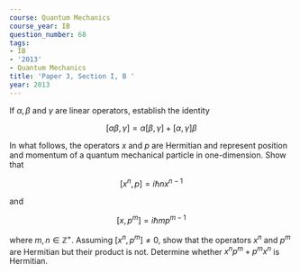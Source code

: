 ```yaml
---
course: Quantum Mechanics
course_year: IB
question_number: 68
tags:
- IB
- '2013'
- Quantum Mechanics
title: 'Paper 3, Section I, B '
year: 2013
---
```




If $\alpha, \beta$ and $\gamma$ are linear operators, establish the identity

$$[\alpha \beta, \gamma]=\alpha[\beta, \gamma]+[\alpha, \gamma] \beta$$

In what follows, the operators $x$ and $p$ are Hermitian and represent position and momentum of a quantum mechanical particle in one-dimension. Show that

$$\left[x^{n}, p\right]=i \hbar n x^{n-1}$$

and

$$\left[x, p^{m}\right]=i \hbar m p^{m-1}$$

where $m, n \in \mathbb{Z}^{+}$. Assuming $\left[x^{n}, p^{m}\right] \neq 0$, show that the operators $x^{n}$ and $p^{m}$ are Hermitian but their product is not. Determine whether $x^{n} p^{m}+p^{m} x^{n}$ is Hermitian.